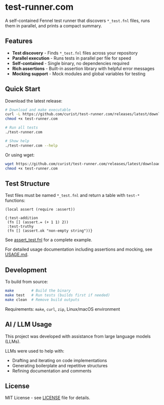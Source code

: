 # test-runner.com

A self-contained Fennel test runner that discovers `*_test.fnl` files, runs them in parallel, and prints a compact summary.

## Features

* **Test discovery** - Finds `*_test.fnl` files across your repository
* **Parallel execution** - Runs tests in parallel per file for speed  
* **Self-contained** - Single binary, no dependencies required
* **Rich assertions** - Built-in assertion library with helpful error messages
* **Mocking support** - Mock modules and global variables for testing

## Quick Start

Download the latest release:

```sh
# Download and make executable
curl -L https://github.com/curist/test-runner.com/releases/latest/download/test-runner.com -o test-runner.com
chmod +x test-runner.com

# Run all tests
./test-runner.com

# Show help
./test-runner.com --help
```

Or using wget:
```sh
wget https://github.com/curist/test-runner.com/releases/latest/download/test-runner.com
chmod +x test-runner.com
```

## Test Structure

Test files must be named `*_test.fnl` and return a table with `test-*` functions:

```fennel
(local assert (require :assert))

{:test-addition
 (fn [] (assert.= (+ 1 1) 2))
 :test-truthy 
 (fn [] (assert.ok "non-empty string"))}
```

See [assert_test.fnl](test/assert_test.fnl) for a complete example.

For detailed usage documentation including assertions and mocking, see [USAGE.md](USAGE.md?plain=1).

## Development

To build from source:
```sh
make        # Build the binary
make test   # Run tests (builds first if needed)
make clean  # Remove build outputs
```

Requirements: `make`, `curl`, `zip`, Linux/macOS environment

## AI / LLM Usage

This project was developed with assistance from large language models (LLMs).

LLMs were used to help with:

* Drafting and iterating on code implementations
* Generating boilerplate and repetitive structures  
* Refining documentation and comments

## License

MIT License - see [LICENSE](LICENSE) file for details.

